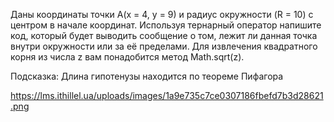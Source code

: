 Даны координаты точки A(x = 4, y = 9) и радиус окружности (R = 10) с центром в начале координат. Используя тернарный
оператор напишите код, который будет выводить сообщение о том, лежит ли данная точка внутри окружности или за её
пределами. Для извлечения квадратного корня из числа z вам понадобится метод Math.sqrt(z).

Подсказка: Длина гипотенузы находится по теореме Пифагора

https://lms.ithillel.ua/uploads/images/1a9e735c7ce0307186fbefd7b3d28621.png